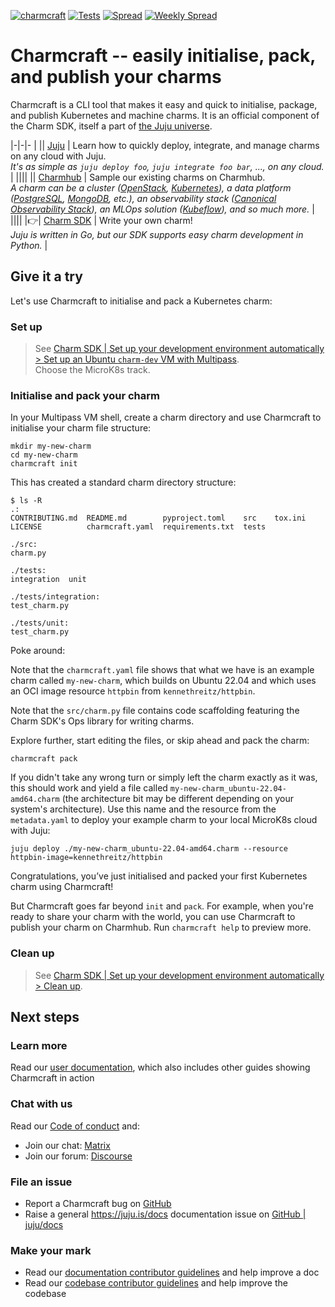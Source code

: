 [![charmcraft](https://snapcraft.io/charmcraft/badge.svg)](https://snapcraft.io/charmcraft)
[![Tests](https://github.com/canonical/charmcraft/actions/workflows/tests.yaml/badge.svg?event=push)](https://github.com/canonical/charmcraft/actions/workflows/tests.yaml)
[![Spread](https://github.com/canonical/charmcraft/actions/workflows/spread.yaml/badge.svg?event=push)](https://github.com/canonical/charmcraft/actions/workflows/spread.yaml)
[![Weekly Spread](https://github.com/canonical/charmcraft/actions/workflows/spread-large.yaml/badge.svg)](https://github.com/canonical/charmcraft/actions/workflows/spread-large.yaml)

# Charmcraft -- easily initialise, pack, and publish your charms

Charmcraft is a CLI tool that makes it easy and quick to initialise, package, and publish Kubernetes and machine charms. It is an official component of the Charm SDK, itself a part of [the Juju universe](https://juju.is/).

|-|-|- |
|| [Juju](https://juju.is/docs/juju) | Learn how to quickly deploy, integrate, and manage charms on any cloud with Juju. <br>  _It's as simple as `juju deploy foo`, `juju integrate foo bar`, ..., on any cloud._ |
||||
|| [Charmhub](https://charmhub.io/) | Sample our existing charms on Charmhub. <br> _A charm can be a cluster ([OpenStack](https://charmhub.io/openstack-base), [Kubernetes](https://charmhub.io/charmed-kubernetes)), a data platform ([PostgreSQL](https://charmhub.io/postgresql-k8s), [MongoDB](https://charmhub.io/mongodb), etc.), an observability stack ([Canonical Observability Stack](https://charmhub.io/cos-lite)), an MLOps solution ([Kubeflow](https://charmhub.io/kubeflow)), and so much more._ |
||||
|:point_right:| [Charm SDK](https://juju.is/docs/sdk) | Write your own charm! <br> _Juju is written in Go, but our SDK supports easy charm development in Python._  |


## Give it a try

Let's use Charmcraft to initialise and pack a Kubernetes charm:

### Set up

> See [Charm SDK | Set up your development environment automatically > Set up an Ubuntu `charm-dev` VM with Multipass](https://juju.is/docs/sdk/dev-setup#heading--automatic-set-up-an-ubuntu-charm-dev-vm-with-multipass). <br> Choose the MicroK8s track. 

### Initialise and pack your charm

In your Multipass VM shell, create a charm directory and use Charmcraft to initialise your charm file structure:

```
mkdir my-new-charm
cd my-new-charm
charmcraft init
```

This has created a standard charm directory structure:

```
$ ls -R
.:
CONTRIBUTING.md  README.md        pyproject.toml    src    tox.ini
LICENSE          charmcraft.yaml  requirements.txt  tests

./src:
charm.py

./tests:
integration  unit

./tests/integration:
test_charm.py

./tests/unit:
test_charm.py
```

Poke around: 

Note that the `charmcraft.yaml` file shows that what we have is an example charm called `my-new-charm`, which builds on Ubuntu 22.04 and which uses an OCI image resource `httpbin` from `kennethreitz/httpbin`.

Note that the `src/charm.py` file contains code scaffolding featuring the Charm SDK's Ops library for writing charms.

Explore further, start editing the files, or skip ahead and pack the charm: 

```
charmcraft pack
```

If you didn't take any wrong turn or simply left the charm exactly as it was, this should work and yield a file called `my-new-charm_ubuntu-22.04-amd64.charm` (the architecture bit may be different depending on your system's architecture). Use this name and the resource from the `metadata.yaml` to deploy your example charm to your local MicroK8s cloud with Juju:

```
juju deploy ./my-new-charm_ubuntu-22.04-amd64.charm --resource httpbin-image=kennethreitz/httpbin
```

Congratulations, you’ve just initialised and packed your first Kubernetes charm using Charmcraft!

But Charmcraft goes far beyond `init` and `pack`. For example, when you're ready to share your charm with the world, you can use Charmcraft to publish your charm on Charmhub. Run `charmcraft help` to preview more.

### Clean up

> See [Charm SDK | Set up your development environment automatically > Clean up](https://juju.is/docs/sdk/dev-setup#heading--automatic-set-up-an-ubuntu-charm-dev-vm-with-multipass).

## Next steps

### Learn more

Read our [user documentation](https://juju.is/docs/sdk/charmcraft), which also includes other guides showing Charmcraft in action

### Chat with us

Read our [Code of conduct](https://ubuntu.com/community/code-of-conduct) and:
- Join our chat: [Matrix](https://matrix.to/#/#charmhub-charmcraft:ubuntu.com)
- Join our forum: [Discourse](https://discourse.charmhub.io/)

### File an issue

- Report a Charmcraft bug on [GitHub](https://github.com/canonical/charmcraft/issues)
- Raise a general https://juju.is/docs documentation issue on [GitHub | juju/docs](https://github.com/juju/docs)

### Make your mark

- Read our [documentation contributor guidelines](https://discourse.charmhub.io/t/documentation-guidelines-for-contributors/1245) and help improve a doc 
- Read our [codebase contributor guidelines](https://github.com/canonical/charmcraft/blob/main/CONTRIBUTING.md) and help improve the codebase
